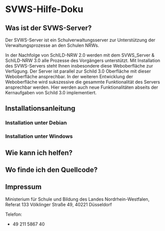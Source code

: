 # SVWS-Hilfe-Doku

## Was ist der SVWS-Server? 

Der SVWS-Server ist ein Schulverwaltungsserver zur Unterstützung der Verwaltungsprozesse an den Schulen NRWs.  

In der Nachfolge von SchILD-NRW 2.0 werden mit dem SVWS_Server & SchILD-NRW 3.0 alle Prozesse des Vorgängers unterstützt. 
Mit Installation des SVWS-Servers steht Ihnen insbesondere diese Weboberfläche zur Verfügung. 
Der Server ist parallel zur Schild 3.0 Oberfläche mit dieser Weboberfläche ansprechbar. 
In der weiteren Entwicklung der Weboberfläche wird sukszessive die gesammte Funktionalität des Servers ansprechbar werden.
Hier werden auch neue Funktionalitäten abseits der Kernaufgaben von Schild 3.0 implementiert. 

## Installationsanleitung 

### Installation unter Debian 

### Installation unter Windows

## Wie kann ich helfen?

## Wo finde ich den Quellcode? 

## Impressum

Ministerium für Schule und Bildung des Landes Nordrhein-Westfalen,
Referat 133
Völklinger Straße 49, 40221 Düsseldorf


Telefon:
+ 49 211 5867 40

 